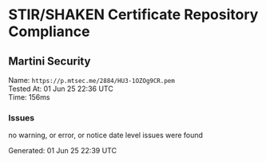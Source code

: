 # STIR/SHAKEN Certificate Repository Compliance

## Martini Security

Name: `https://p.mtsec.me/2884/HU3-1OZOg9CR.pem`\
Tested At: 01 Jun 25 22:36 UTC\
Time: 156ms

### Issues

no warning, or error, or notice date level issues were found

Generated: 01 Jun 25 22:39 UTC